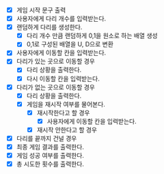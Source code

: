 - [X] 게임 시작 문구 출력
- [X] 사용자에게 다리 개수를 입력받는다.
- [X] 랜덤하게 다리를 생성한다.
  - [X] 다리 개수 만큼 랜덤하게 0,1을 원소로 하는 배열 생성
  - [X] 0,1로 구성된 배열을 U, D으로 변환
- [X] 사용자에게 이동할 칸을 입력받는다.
- [X] 다리가 있는 곳으로 이동할 경우
  - [X] 다리 상황을 출력한다.
  - [X] 다시 이동할 칸을 입력받는다.
- [X] 다리가 없는 곳으로 이동할 경우
  - [X] 다리 상황을 출력한다.
  - [X] 게임을 재시작 여부를 물어본다.
    - [X] 재시작한다고 할 경우
      - [X] 사용자에게 이동할 칸을 입력받는다.
    - [X] 재시작 안한다고 할 경우
- [X] 다리를 끝까지 건널 경우
- [X] 최종 게임 결과를 출력한다.
- [X] 게임 성공 여부를 출력한다.
- [X] 총 시도한 횟수를 출력한다.